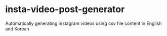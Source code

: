 # insta-video-post-generator
Automatically generating instagram videos using csv file content in English and Korean
